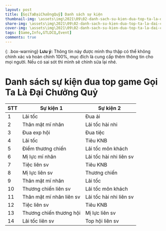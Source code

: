 ```yaml
---
layout: post
title: [GọiTaĐạiChưởngQuỹ] Danh sách sự kiện 
thumbnail-img: \assets\img\2021\09\02-danh-sach-su-kien-dua-top-ta-la-dai-chuong-quy\thumbnail.jpg
share-img: \assets\img\2021\09\02-danh-sach-su-kien-dua-top-ta-la-dai-chuong-quy\share-img.jpg
cover-img: \assets\img\2021\09\02-danh-sach-su-kien-dua-top-ta-la-dai-chuong-quy\share-img.jpg
tags: [Game,Info,GTLDCQ,Event]
comments: true
---
```


{: .box-warning}
**Lưu ý:** Thông tin này được mình thu thập có thể không chính xác và hoàn chỉnh 100%, mục đích là cung cấp thêm thông tin cho mọi người. Nếu có sai sót thì mình sẽ chỉnh sửa lại nhé.

# Danh sách sự kiện đua top game **Gọi Ta Là Đại Chưởng Quỷ**

| STT | Sự kiện 1                | Sự kiện 2               |
|-----|--------------------------|-------------------------|
| 1   | Lãi tốc                  | Đua ải                  |
| 2   | Thân mật mĩ nhân         | Lãi tốc hài nhi         |
| 3   | Đua exp hội              | Đua tiệc                |
| 4   | Lãi tốc                  | Tiêu KNB                |
| 5   | Điểm thương chiến        | Lãi tốc môn khách       |
| 6   | Mị lực mĩ nhân           | Lãi tốc hài nhi liên sv |
| 7   | Tiệc liên sv             | Tiêu KNB                |
| 8   | Mị lực liên sv           | Thương chiến            |
| 9   | Thân mật mĩ nhân         | Lãi tốc                 |
| 10  | Thương chiến liên sv     | Lãi tốc môn khách       |
| 11  | Thân mật mĩ nhân liên sv | Lãi tốc hài nhi liên sv |
| 12  | Tiệc liên sv             | Tiêu KNB                |
| 13  | Thương chiến thương hội  | Mị lực liên sv          |
| 14  | Lãi tốc liên sv          | Top hội liên sv         |